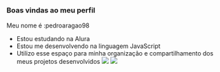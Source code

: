 #
### Boas vindas ao meu perfil 
Meu nome é :pedroaragao98
- Estou estudando na Alura
- Estou me desenvolvendo na linguagem JavaScript
- Utilizo esse espaço para minha organização e compartilhamento dos meus projetos desenvolvidos
![](https://media1.tenor.com/m/yPzJmsdmWakAAAAC/dwight-the-office.gif)
![](https://media1.tenor.com/m/yPzJmsdmWakAAAAC/dwight-the-office.gif)
